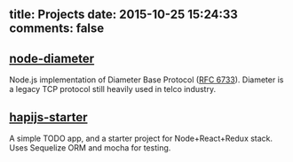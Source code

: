 title: Projects
date: 2015-10-25 15:24:33
comments: false
---
## [node-diameter](https://github.com/node-diameter/node-diameter)
Node.js implementation of Diameter Base Protocol ([RFC 6733](https://tools.ietf.org/html/rfc6733)). Diameter is a legacy TCP protocol still heavily used in telco industry.

## [hapijs-starter](https://github.com/rkovacevic/hapijs-starter)
A simple TODO app, and a starter project for Node+React+Redux stack. Uses Sequelize ORM and mocha for testing. 
